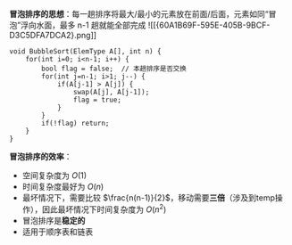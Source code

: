 **冒泡排序的思想**：每一趟排序将最大/最小的元素放在前面/后面，元素如同“冒泡”浮向水面，最多 n-1 趟就能全部完成
![[{60A1B69F-595E-405B-9BCF-D3C5DFA7DCA2}.png]]
```
void BubbleSort(ElemType A[], int n) {
	for(int i=0; i<n-1; i++) {
		bool flag = false;  // 本趟排序是否交换
		for(int j=n-1; i>1; j--) {
			if(A[j-1] > A[j]) {
				swap(A[j], A[j-1]);
				flag = true;
			}
		}
		if(!flag) return;
	}
}
```

**冒泡排序的效率**：
- 空间复杂度为 $O(1)$
- 时间复杂度最好为 $O(n)$
- 最坏情况下，需要比较 $\frac{n(n-1)}{2}$，移动需要**三倍**（涉及到temp操作），因此最坏情况下时间复杂度为 $O(n^2)$
- 冒泡排序是**稳定的**
- 适用于顺序表和链表